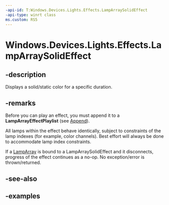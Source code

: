 ```yaml
---
-api-id: T:Windows.Devices.Lights.Effects.LampArraySolidEffect
-api-type: winrt class
ms.custom: RS5
---
```


<!-- Class syntax.
public class LampArraySolidEffect : ILampArrayEffect
-->

# Windows.Devices.Lights.Effects.LampArraySolidEffect

## -description
Displays a solid/static color for a specific duration.

## -remarks

Before you can play an effect, you must append it to a **LampArrayEffectPlaylist** (see [Append](lamparrayeffectplaylist_append_292269384.md)).

All lamps within the effect behave identically, subject to constraints of the lamp indexes (for example, color channels). Best effort will always be done to accommodate lamp index constraints.

If a [LampArray](../windows.devices.lights/lamparray.md) is bound to a LampArraySolidEffect and it disconnects, progress of the effect continues as a no-op. No exception/error is thrown/returned.

## -see-also

## -examples


